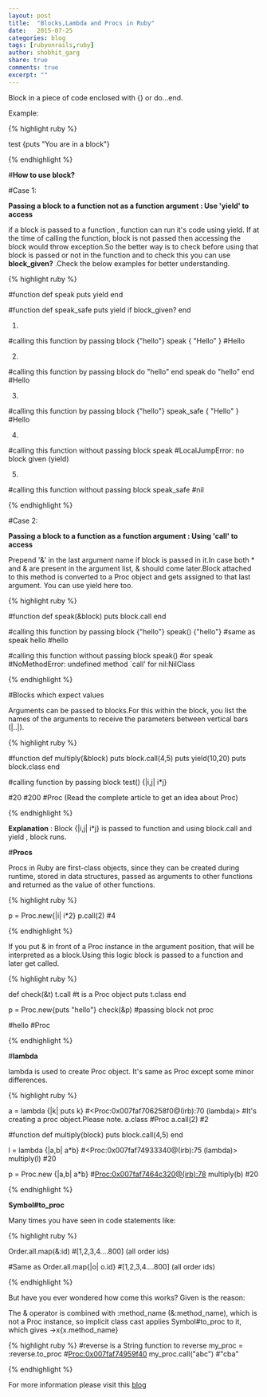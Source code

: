 ```yaml
---
layout: post
title:  "Blocks,Lambda and Procs in Ruby"
date:   2015-07-25
categories: blog
tags: [rubyonrails,ruby]
author: shobhit_garg
share: true
comments: true
excerpt: ""
---
```




Block in a piece of code enclosed with {} or do...end.

Example:

{% highlight ruby %}

test {puts "You are in a block"}

{% endhighlight %}



#__How to use block?__

#Case 1: 

__Passing a block to a function not as a function argument : Use 'yield' to access__

if a block is passed to a function , function can run it's code using yield. If at the time of calling the function, block is not passed then accessing the block would throw exception.So the better way is to check before using that block is passed or not in the function and to check this you can use __block_given?__ .Check the below examples for better understanding.


{% highlight ruby %}

#function
def speak
  puts yield
end

#function
def speak_safe
	puts yield if block_given?
end

1.
#calling this function by passing block {"hello"}
speak { "Hello" }
#Hello

2.
#calling this function by passing block do "hello" end
speak do "hello" end 
#Hello

3.
#calling this function by passing block {"hello"}
speak_safe { "Hello" }
#Hello

4.
#calling this function without passing block 
speak
#LocalJumpError: no block given (yield)

5.
#calling this function without passing block 
speak_safe 
#nil

{% endhighlight %}




#Case 2: 

__Passing a block to a function as a function argument : Using 'call' to access__


Prepend '&' in the last argument name if block is passed in it.In case both * and & are present in the argument list, & should come later.Block attached to this method is converted to a Proc object and gets assigned to that last argument.
You can use yield here too.


{% highlight ruby %}

#function
def speak(&block)
	puts block.call
end

#calling this function by passing block {"hello"}
speak() {"hello"} #same as speak hello
#hello

#calling this function without passing block 
speak() #or speak
#NoMethodError: undefined method `call' for nil:NilClass

{% endhighlight %}


#Blocks which expect values

Arguments can be passed to blocks.For this within the block, you list the names of the arguments to receive the parameters between vertical bars (|..|).

{% highlight ruby %}

#function
def multiply(&block)
	puts block.call(4,5)
	puts yield(10,20)
	puts block.class
end

#calling function by passing block
test() {|i,j| i*j}

#20 
#200
#Proc (Read the complete article to get an idea about Proc) 

{% endhighlight %}

__Explanation__ : Block {|i,j| i*j} is passed to function and using block.call and yield , block runs.


#__Procs__

Procs in Ruby are first-class objects, since they can be created during runtime, stored in data structures, passed as arguments to other functions and returned as the value of other functions.

{% highlight ruby %}

p = Proc.new{|i| i*2}
p.call(2)
#4

{% endhighlight %}

If you put & in front of a Proc instance in the argument position, that will be interpreted as a block.Using this logic block is passed to a function and later get called.

{% highlight ruby %}

def check(&t)
	t.call #t is a Proc object
	puts t.class
end

p = Proc.new{puts "hello"}
check(&p) #passing block not proc

#hello
#Proc

{% endhighlight %}

#__lambda__

lambda is used to create Proc object. It's same as Proc except some minor differences.


{% highlight ruby %}

a = lambda {|k| puts k}
#<Proc:0x007faf706258f0@(irb):70 (lambda)> 
#It's creating a proc object.Please note.
a.class
#Proc 
a.call(2)
#2

#function
def multiply(block)
	puts block.call(4,5)
end

l = lambda {|a,b| a*b}
#<Proc:0x007faf74933340@(irb):75 (lambda)> 
multiply(l)
#20

p = Proc.new {|a,b| a*b}
#<Proc:0x007faf7464c320@(irb):78> 
multiply(b)
#20

{% endhighlight %}


__Symbol#to_proc__

Many times you have seen in code statements like:


{% highlight ruby %}

Order.all.map(&:id)
#[1,2,3,4....800] (all order ids)

#Same as
Order.all.map{|o| o.id}
#[1,2,3,4....800] (all order ids)

{% endhighlight %}

But have you ever wondered how come this works? Given is the reason:


The & operator is combined with :method_name (&:method_name), which is not a Proc instance, so implicit class cast applies Symbol#to_proc to it, which gives ->x{x.method_name}

{% highlight ruby %}
#reverse is a String function to reverse
my_proc = :reverse.to_proc 
 #<Proc:0x007faf74959f40>
my_proc.call("abc")
#"cba"

{% endhighlight %}

For more information please visit this [blog][ror_block_blog]


[ror_block_blog]:    http://eli.thegreenplace.net/2006/04/18/understanding-ruby-blocks-procs-and-methods/





